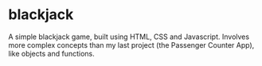 # blackjack
A simple blackjack game, built using HTML, CSS and Javascript. Involves more complex concepts than my last project (the Passenger Counter App), like objects and functions.
